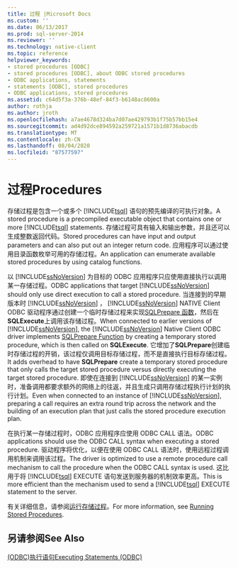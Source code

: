 ```yaml
---
title: 过程 |Microsoft Docs
ms.custom: ''
ms.date: 06/13/2017
ms.prod: sql-server-2014
ms.reviewer: ''
ms.technology: native-client
ms.topic: reference
helpviewer_keywords:
- stored procedures [ODBC]
- stored procedures [ODBC], about ODBC stored procedures
- ODBC applications, statements
- statements [ODBC], stored procedures
- ODBC applications, stored procedures
ms.assetid: c64d5f3a-376b-48ef-84f3-b6148ac8600a
author: rothja
ms.author: jroth
ms.openlocfilehash: a7ae4678d324ba7d07ae429793b1f75b57bb15e4
ms.sourcegitcommit: ad4d92dce894592a259721a1571b1d8736abacdb
ms.translationtype: MT
ms.contentlocale: zh-CN
ms.lasthandoff: 08/04/2020
ms.locfileid: "87577597"
---
```

# <a name="procedures"></a><span data-ttu-id="72be3-102">过程</span><span class="sxs-lookup"><span data-stu-id="72be3-102">Procedures</span></span>
  <span data-ttu-id="72be3-103">存储过程是包含一个或多个 [!INCLUDE[tsql](../../../includes/tsql-md.md)] 语句的预先编译的可执行对象。</span><span class="sxs-lookup"><span data-stu-id="72be3-103">A stored procedure is a precompiled executable object that contains one or more [!INCLUDE[tsql](../../../includes/tsql-md.md)] statements.</span></span> <span data-ttu-id="72be3-104">存储过程可具有输入和输出参数，并且还可以生成整数返回代码。</span><span class="sxs-lookup"><span data-stu-id="72be3-104">Stored procedures can have input and output parameters and can also put out an integer return code.</span></span> <span data-ttu-id="72be3-105">应用程序可以通过使用目录函数枚举可用的存储过程。</span><span class="sxs-lookup"><span data-stu-id="72be3-105">An application can enumerate available stored procedures by using catalog functions.</span></span>  
  
 <span data-ttu-id="72be3-106">以 [!INCLUDE[ssNoVersion](../../../includes/ssnoversion-md.md)] 为目标的 ODBC 应用程序只应使用直接执行以调用某一存储过程。</span><span class="sxs-lookup"><span data-stu-id="72be3-106">ODBC applications that target [!INCLUDE[ssNoVersion](../../../includes/ssnoversion-md.md)] should only use direct execution to call a stored procedure.</span></span> <span data-ttu-id="72be3-107">当连接到的早期版本时 [!INCLUDE[ssNoVersion](../../../includes/ssnoversion-md.md)] ， [!INCLUDE[ssNoVersion](../../../includes/ssnoversion-md.md)] NATIVE Client ODBC 驱动程序通过创建一个临时存储过程来实现[SQLPrepare 函数](https://go.microsoft.com/fwlink/?LinkId=59360)，然后在**SQLExecute**上调用该存储过程。</span><span class="sxs-lookup"><span data-stu-id="72be3-107">When connected to earlier versions of [!INCLUDE[ssNoVersion](../../../includes/ssnoversion-md.md)], the [!INCLUDE[ssNoVersion](../../../includes/ssnoversion-md.md)] Native Client ODBC driver implements [SQLPrepare Function](https://go.microsoft.com/fwlink/?LinkId=59360) by creating a temporary stored procedure, which is then called on **SQLExecute**.</span></span> <span data-ttu-id="72be3-108">它增加了**SQLPrepare**创建临时存储过程的开销，该过程仅调用目标存储过程，而不是直接执行目标存储过程。</span><span class="sxs-lookup"><span data-stu-id="72be3-108">It adds overhead to have **SQLPrepare** create a temporary stored procedure that only calls the target stored procedure versus directly executing the target stored procedure.</span></span> <span data-ttu-id="72be3-109">即使在连接到 [!INCLUDE[ssNoVersion](../../../includes/ssnoversion-md.md)] 的某一实例时，准备调用都要求额外的网络上的往返，并且生成只调用存储过程执行计划的执行计划。</span><span class="sxs-lookup"><span data-stu-id="72be3-109">Even when connected to an instance of [!INCLUDE[ssNoVersion](../../../includes/ssnoversion-md.md)], preparing a call requires an extra round trip across the network and the building of an execution plan that just calls the stored procedure execution plan.</span></span>  
  
 <span data-ttu-id="72be3-110">在执行某一存储过程时，ODBC 应用程序应使用 ODBC CALL 语法。</span><span class="sxs-lookup"><span data-stu-id="72be3-110">ODBC applications should use the ODBC CALL syntax when executing a stored procedure.</span></span> <span data-ttu-id="72be3-111">驱动程序将优化，以便在使用 ODBC CALL 语法时，使用远程过程调用机制来调用该过程。</span><span class="sxs-lookup"><span data-stu-id="72be3-111">The driver is optimized to use a remote procedure call mechanism to call the procedure when the ODBC CALL syntax is used.</span></span> <span data-ttu-id="72be3-112">这比用于将 [!INCLUDE[tsql](../../../includes/tsql-md.md)] EXECUTE 语句发送到服务器的机制效率更高。</span><span class="sxs-lookup"><span data-stu-id="72be3-112">This is more efficient than the mechanism used to send a [!INCLUDE[tsql](../../../includes/tsql-md.md)] EXECUTE statement to the server.</span></span>  
  
 <span data-ttu-id="72be3-113">有关详细信息，请参阅[运行存储过程](../../native-client-odbc-stored-procedures/running-stored-procedures.md)。</span><span class="sxs-lookup"><span data-stu-id="72be3-113">For more information, see [Running Stored Procedures](../../native-client-odbc-stored-procedures/running-stored-procedures.md).</span></span>  
  
## <a name="see-also"></a><span data-ttu-id="72be3-114">另请参阅</span><span class="sxs-lookup"><span data-stu-id="72be3-114">See Also</span></span>  
 [<span data-ttu-id="72be3-115">&#40;ODBC&#41;执行语句</span><span class="sxs-lookup"><span data-stu-id="72be3-115">Executing Statements &#40;ODBC&#41;</span></span>](executing-statements-odbc.md)  
  
  
